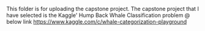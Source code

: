This folder is for uploading the capstone project. The capstone project that I have selected is the Kaggle' Hump Back Whale Classification problem @ below link
https://www.kaggle.com/c/whale-categorization-playground
